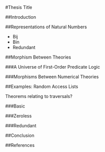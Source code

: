 #Thesis Title

##Introduction

##Representations of Natural Numbers

* Bij
* Bin
* Redundant

##Morphism Between Theories

###A Universe of First-Order Predicate Logic

###Morphisms Between Numerical Theories

##Examples: Random Access Lists

Theorems relating to traversals?

###Basic

###Zeroless

###Redundant

##Conclusion

##References
